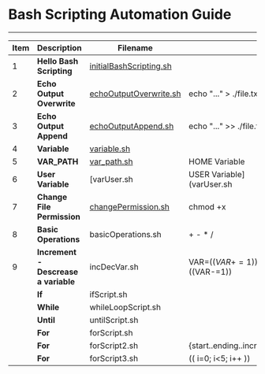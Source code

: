 # Bash Scripting Automation Guide
---

| Item | Description | Filename ||
|---|---|---|---|
|1|**Hello Bash Scripting**|[initialBashScripting.sh](initialBashScripting.sh)||
|2|**Echo Output Overwrite**|[echoOutputOverwrite.sh](echoOutputOverwrite.sh)|echo "..." > ./file.txt|
|3|**Echo Output Append**|[echoOutputAppend.sh](echoOutputAppend.sh)|echo "..." >> ./file.txt|
|4|**Variable**|[variable.sh](variable.sh)||
|5|**VAR_PATH**|[var_path.sh](var_path.sh)|HOME Variable|
|6|**User Variable**|[varUser.sh|USER Variable](varUser.sh|USER Variable)|
|7|**Change File Permission**|[changePermission.sh](changePermission.sh)|chmod +x|
|8|**Basic Operations**|basicOperations.sh|+ - \* /|
|9|**Increment - Descrease a variable**|incDecVar.sh|VAR=$((VAR+=1)) VAR=$((VAR-=1))|
||**If**|ifScript.sh||
||**While**|whileLoopScript.sh||
||**Until**|untilScript.sh||
||**For**|forScript.sh||
||**For**|forScript2.sh|{start..ending..increment}|
||**For**|forScript3.sh|(( i=0; i<5; i++ ))|
